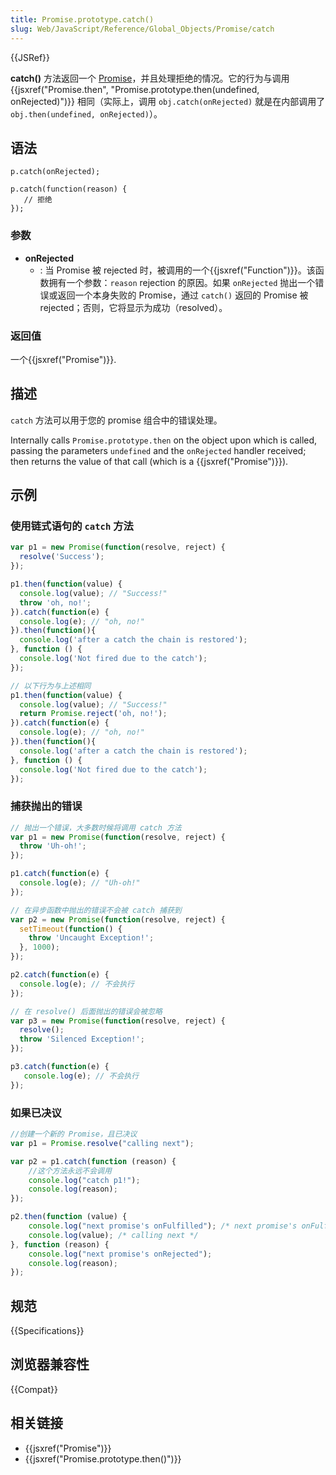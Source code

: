 ```yaml
---
title: Promise.prototype.catch()
slug: Web/JavaScript/Reference/Global_Objects/Promise/catch
---
```


{{JSRef}}

**catch()** 方法返回一个 [Promise](/zh-CN/docs/Web/API/Promise)，并且处理拒绝的情况。它的行为与调用 {{jsxref("Promise.then", "Promise.prototype.then(undefined, onRejected)")}} 相同（实际上，调用 `obj.catch(onRejected)` 就是在内部调用了 `obj.then(undefined, onRejected)`）。

## 语法

```plain
p.catch(onRejected);

p.catch(function(reason) {
   // 拒绝
});
```

### 参数

- **onRejected**
  - : 当 Promise 被 rejected 时，被调用的一个{{jsxref("Function")}}。该函数拥有一个参数：`reason` rejection 的原因。如果 `onRejected` 抛出一个错误或返回一个本身失败的 Promise，通过 `catch()` 返回的 Promise 被 rejected；否则，它将显示为成功（resolved）。

### 返回值

一个{{jsxref("Promise")}}.

## 描述

`catch` 方法可以用于您的 promise 组合中的错误处理。

Internally calls `Promise.prototype.then` on the object upon which is called, passing the parameters `undefined` and the `onRejected` handler received; then returns the value of that call (which is a {{jsxref("Promise")}}).

## 示例

### 使用链式语句的 `catch` 方法

```js
var p1 = new Promise(function(resolve, reject) {
  resolve('Success');
});

p1.then(function(value) {
  console.log(value); // "Success!"
  throw 'oh, no!';
}).catch(function(e) {
  console.log(e); // "oh, no!"
}).then(function(){
  console.log('after a catch the chain is restored');
}, function () {
  console.log('Not fired due to the catch');
});

// 以下行为与上述相同
p1.then(function(value) {
  console.log(value); // "Success!"
  return Promise.reject('oh, no!');
}).catch(function(e) {
  console.log(e); // "oh, no!"
}).then(function(){
  console.log('after a catch the chain is restored');
}, function () {
  console.log('Not fired due to the catch');
});
```

### 捕获抛出的错误

```js
// 抛出一个错误，大多数时候将调用 catch 方法
var p1 = new Promise(function(resolve, reject) {
  throw 'Uh-oh!';
});

p1.catch(function(e) {
  console.log(e); // "Uh-oh!"
});

// 在异步函数中抛出的错误不会被 catch 捕获到
var p2 = new Promise(function(resolve, reject) {
  setTimeout(function() {
    throw 'Uncaught Exception!';
  }, 1000);
});

p2.catch(function(e) {
  console.log(e); // 不会执行
});

// 在 resolve() 后面抛出的错误会被忽略
var p3 = new Promise(function(resolve, reject) {
  resolve();
  throw 'Silenced Exception!';
});

p3.catch(function(e) {
   console.log(e); // 不会执行
});
```

### 如果已决议

```js
//创建一个新的 Promise，且已决议
var p1 = Promise.resolve("calling next");

var p2 = p1.catch(function (reason) {
    //这个方法永远不会调用
    console.log("catch p1!");
    console.log(reason);
});

p2.then(function (value) {
    console.log("next promise's onFulfilled"); /* next promise's onFulfilled */
    console.log(value); /* calling next */
}, function (reason) {
    console.log("next promise's onRejected");
    console.log(reason);
});
```

## 规范

{{Specifications}}

## 浏览器兼容性

{{Compat}}

## 相关链接

- {{jsxref("Promise")}}
- {{jsxref("Promise.prototype.then()")}}
